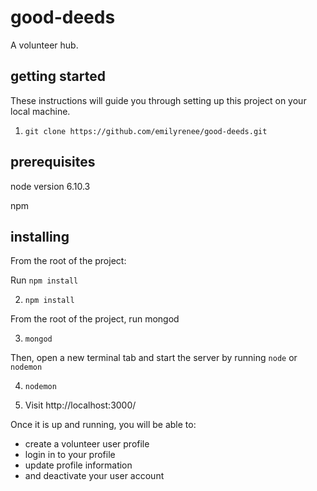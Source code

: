 # good-deeds

A volunteer hub.

## getting started

These instructions will guide you through setting up this project on your local machine.

1. ```git clone https://github.com/emilyrenee/good-deeds.git```

## prerequisites

node version 6.10.3

npm

## installing
From the root of the project:

Run ```npm install```

2. ```npm install```

From the root of the project, run mongod

3. ```mongod```

Then, open a new terminal tab and start the server by running ```node``` or ```nodemon```

4. ```nodemon```

4. Visit http://localhost:3000/

Once it is up and running, you will be able to:
* create a volunteer user profile 
* login in to your profile 
* update profile information 
* and deactivate your user account

